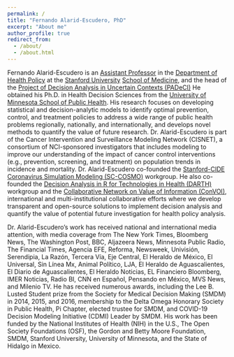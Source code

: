 ```yaml
---
permalink: /
title: "Fernando Alarid-Escudero, PhD"
excerpt: "About me"
author_profile: true
redirect_from: 
  - /about/
  - /about.html
---
```

Fernando Alarid-Escudero is an [Assistant Professor](https://profiles.stanford.edu/fernando-alarid-escudero) in the [Department of Health Policy](https://healthpolicy.fsi.stanford.edu/content/department-health-policy) at the [Stanford University](https://www.stanford.edu) [School of Medicine](https://med.stanford.edu), and the head of the [Project of Decision Analysis in Uncertain Contexts (PADeCI)](https://padeci.org)  He obtained his Ph.D. in Health Decision Sciences from the [University of Minnesota School of Public Health](https://www.sph.umn.edu). His research focuses on developing statistical and decision-analytic models to identify optimal prevention, control, and treatment policies to address a wide range of public health problems regionally, nationally, and internationally, and develops novel methods to quantify the value of future research. Dr. Alarid-Escudero is part of the Cancer Intervention and Surveillance Modeling Network (CISNET), a consortium of NCI-sponsored investigators that includes modeling to improve our understanding of the impact of cancer control interventions (e.g., prevention, screening, and treatment) on population trends in incidence and mortality. Dr. Alarid-Escudero co-founded the [Stanford-CIDE Coronavirus Simulation Modeling (SC-COSMO)](https://www.sc-cosmo.org) workgroup. He also co-founded the [Decision Analysis in R for Technologies in Health (DARTH)](http://darthworkgroup.com) workgroup and the [Collaborative Network on Value of Information (ConVOI)](https://www.convoi-group.org), international and multi-institutional collaborative efforts where we develop transparent and open-source solutions to implement decision analysis and quantify the value of potential future investigation for health policy analysis.

Dr. Alarid-Escudero’s work has received national and international media attention, with media coverage from The New York Times, Bloomberg News, The Washington Post, BBC, Aljazeera News, Minnesota Public Radio, The Financial Times, Agencia EFE, Reforma, Newsweek, Univisión, Serendipia, La Razón, Tercera Vía, Eje Central, El Heraldo de México, El Universal, Sin Línea Mx, Animal Político, LJA, El Heraldo de Aguascalientes, El Diario de Aguascalientes, El Heraldo Noticias, EL Financiero Bloomberg, IMER Noticias, Radio BI, CNN en Español, Pensando en México, MVS News, and Milenio TV. He has received numerous awards, including the Lee B. Lusted Student prize from the Society for Medical Decision Making (SMDM) in 2014, 2015, and 2016, membership to the Delta Omega Honorary Society in Public Health, Pi Chapter, elected trustee for SMDM, and COVID-19 Decision Modeling Initiative (CDMI) Leader by SMDM. His work has been funded by the National Institutes of Health (NIH) in the U.S., The Open Society Foundations (OSF), the Gordon and Betty Moore Foundation, SMDM, Stanford University, University of Minnesota, and the State of Hidalgo in Mexico.
